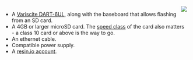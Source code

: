 <img style="float: right;padding-left: 10px;" src="/img/imx6ul-var-dart/imx6ul-var-dart.jpg">

* A [Variscite DART-6UL][dart], along with the baseboard that allows flashing from an SD card. 
* A 4GB or larger microSD card. The [speed class][sdSpeed] of the card also matters - a class 10 card or above is the way to go.
* An ethernet cable.
* Compatible power supply.
* A [resin.io account][link-to-signup].

[dart]:http://www.variscite.com/products/system-on-module-som/cortex-a7/dart-6ul-freescale-imx-6ul
[sdSpeed]:https://en.wikipedia.org/wiki/Secure_Digital#Speed_class_rating
[link-to-signup]:https://dashboard.resin.io/signup